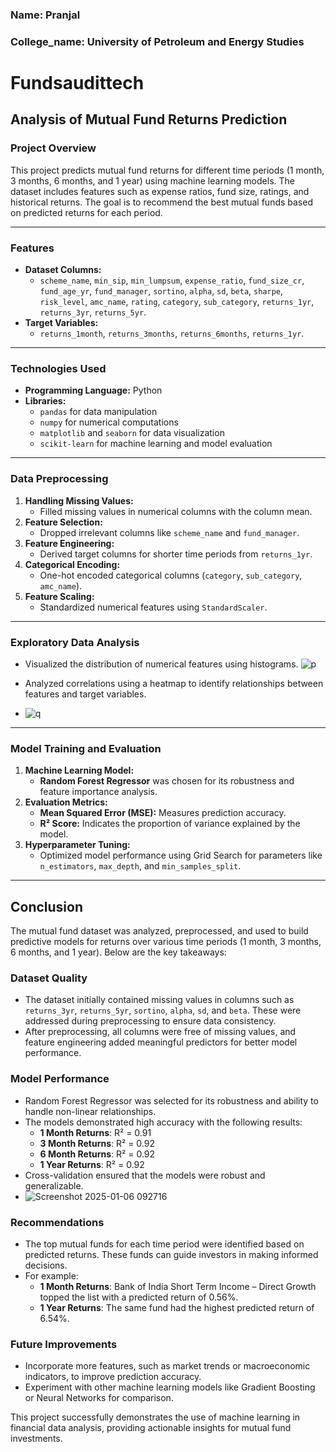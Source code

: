 ### **Name: Pranjal**
### **College_name: University of Petroleum and Energy Studies**


# **Fundsaudittech**

## **Analysis of Mutual Fund Returns Prediction**

### **Project Overview**
This project predicts mutual fund returns for different time periods (1 month, 3 months, 6 months, and 1 year) using machine learning models. The dataset includes features such as expense ratios, fund size, ratings, and historical returns. The goal is to recommend the best mutual funds based on predicted returns for each period.

---

### **Features**
- **Dataset Columns:**  
  - `scheme_name`, `min_sip`, `min_lumpsum`, `expense_ratio`, `fund_size_cr`, `fund_age_yr`, `fund_manager`, `sortino`, `alpha`, `sd`, `beta`, `sharpe`, `risk_level`, `amc_name`, `rating`, `category`, `sub_category`, `returns_1yr`, `returns_3yr`, `returns_5yr`.  
- **Target Variables:**  
  - `returns_1month`, `returns_3months`, `returns_6months`, `returns_1yr`.

---

### **Technologies Used**
- **Programming Language:** Python  
- **Libraries:**  
  - `pandas` for data manipulation  
  - `numpy` for numerical computations  
  - `matplotlib` and `seaborn` for data visualization  
  - `scikit-learn` for machine learning and model evaluation  

---

### **Data Preprocessing**
1. **Handling Missing Values:**  
   - Filled missing values in numerical columns with the column mean.  
2. **Feature Selection:**  
   - Dropped irrelevant columns like `scheme_name` and `fund_manager`.  
3. **Feature Engineering:**  
   - Derived target columns for shorter time periods from `returns_1yr`.  
4. **Categorical Encoding:**  
   - One-hot encoded categorical columns (`category`, `sub_category`, `amc_name`).  
5. **Feature Scaling:**  
   - Standardized numerical features using `StandardScaler`.  

---

### **Exploratory Data Analysis**
- Visualized the distribution of numerical features using histograms.
![p](https://github.com/user-attachments/assets/ddfe4342-ab6f-41f1-93d7-14091cb5ba4f)

- Analyzed correlations using a heatmap to identify relationships between features and target variables.
- ![q](https://github.com/user-attachments/assets/adee4a14-5924-4f79-9cbd-35b754f069f7)


---

### **Model Training and Evaluation**
1. **Machine Learning Model:**  
   - **Random Forest Regressor** was chosen for its robustness and feature importance analysis.  
2. **Evaluation Metrics:**  
   - **Mean Squared Error (MSE):** Measures prediction accuracy.  
   - **R² Score:** Indicates the proportion of variance explained by the model.  
3. **Hyperparameter Tuning:**  
   - Optimized model performance using Grid Search for parameters like `n_estimators`, `max_depth`, and `min_samples_split`.  

---
## Conclusion

The mutual fund dataset was analyzed, preprocessed, and used to build predictive models for returns over various time periods (1 month, 3 months, 6 months, and 1 year). Below are the key takeaways:

### Dataset Quality
- The dataset initially contained missing values in columns such as `returns_3yr`, `returns_5yr`, `sortino`, `alpha`, `sd`, and `beta`. These were addressed during preprocessing to ensure data consistency.
- After preprocessing, all columns were free of missing values, and feature engineering added meaningful predictors for better model performance.

### Model Performance
- Random Forest Regressor was selected for its robustness and ability to handle non-linear relationships.
- The models demonstrated high accuracy with the following results:
  - **1 Month Returns**: R² = 0.91
  - **3 Month Returns**: R² = 0.92
  - **6 Month Returns**: R² = 0.92
  - **1 Year Returns**: R² = 0.92
- Cross-validation ensured that the models were robust and generalizable.
- ![Screenshot 2025-01-06 092716](https://github.com/user-attachments/assets/e60112a0-8662-44b4-97e5-2bc58fbc0c20)


### Recommendations
- The top mutual funds for each time period were identified based on predicted returns. These funds can guide investors in making informed decisions.
- For example:
  - **1 Month Returns**: Bank of India Short Term Income – Direct Growth topped the list with a predicted return of 0.56%.
  - **1 Year Returns**: The same fund had the highest predicted return of 6.54%.

### Future Improvements
- Incorporate more features, such as market trends or macroeconomic indicators, to improve prediction accuracy.
- Experiment with other machine learning models like Gradient Boosting or Neural Networks for comparison.

This project successfully demonstrates the use of machine learning in financial data analysis, providing actionable insights for mutual fund investments.




